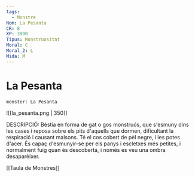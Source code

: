 ```yaml
---
tags:
  - Monstre
Nom: La Pesanta
CR: 8
XP: 3900
Tipus: Monstruositat
Moral: C
Moral_2: L
Mida: M
---
```

# La Pesanta

```statblock
monster: La Pesanta
```

![[la_pesanta.png | 350]]

DESCRIPCIÓ: 
Bèstia en forma de gat o gos monstruós, que s'esmuny dins les cases i reposa sobre els pits d'aquells que dormen, dificultant la respiració i causant malsons. Té el cos cobert de pèl negre, i les potes d'acer.
És capaç d'esmunyir-se per els panys i escletxes més petites, i normalment fuig quan és descoberta, i només es veu una ombra desaparèixer.

[[Taula de Monstres]]